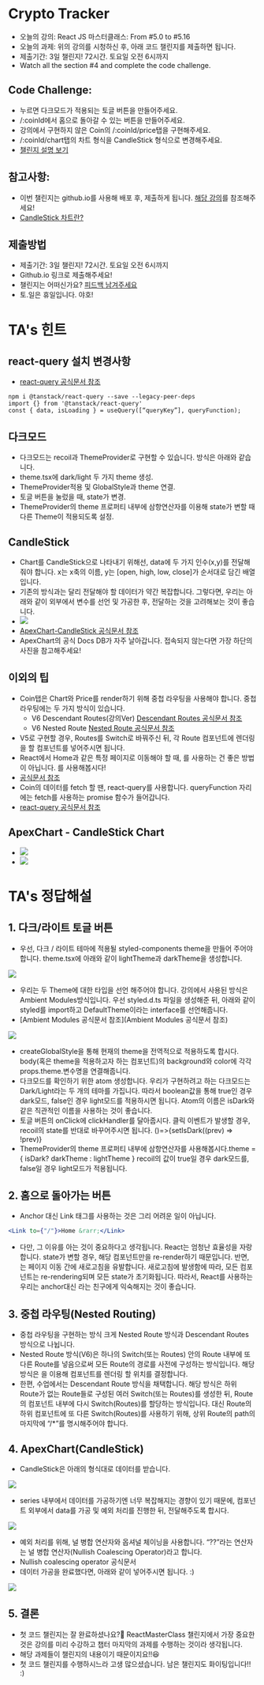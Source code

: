 # Crypto Tracker
- 오늘의 강의: React JS 마스터클래스: From #5.0 to #5.16
- 오늘의 과제: 위의 강의를 시청하신 후, 아래 코드 챌린지를 제출하면 됩니다.
- 제출기간: 3일 챌린지! 72시간. 토요일 오전 6시까지
- Watch all the section #4 and complete the code challenge.

## Code Challenge:
- 누르면 다크모드가 적용되는 토글 버튼을 만들어주세요.
- /:coinId에서 홈으로 돌아갈 수 있는 버튼을 만들어주세요.
- 강의에서 구현하지 않은 Coin의 /:coinId/price탭을 구현해주세요.
- /:coinId/chart탭의 차트 형식을 CandleStick 형식으로 변경해주세요.
- [챌린지 설명 보기](https://nomadcoders.co/react-masterclass/lectures/3327)

## 참고사항:

- 이번 챌린지는 github.io를 사용해 배포 후, 제출하게 됩니다. [해당 강의](https://nomadcoders.co/react-for-beginners/lectures/3293)를 참조해주세요!
- [CandleStick 차트란?](https://apexcharts.com/react-chart-demos/candlestick-charts/basic/)

## 제출방법

- 제출기간: 3일 챌린지! 72시간. 토요일 오전 6시까지
- Github.io 링크로 제출해주세요!
- 챌린지는 어떠신가요? [피드백 남겨주세요](https://docs.google.com/forms/d/e/1FAIpQLSexB-UyToiVN_TNJ21XYCkKT0ec5jY51AJ2ybZUYwRFUiqi_g/viewform)
- 토.일은 휴일입니다. 야호!

# TA's 힌트

## react-query 설치 변경사항

- [react-query 공식문서 참조](https://tanstack.com/query/v4/docs/overview)

```
npm i @tanstack/react-query --save --legacy-peer-deps
import {} from '@tanstack/react-query'
const { data, isLoading } = useQuery([“queryKey”], queryFunction);
```

## 다크모드

- 다크모드는 recoil과 ThemeProvider로 구현할 수 있습니다. 방식은 아래와 같습니다.
- theme.tsx에 dark/light 두 가지 theme 생성.
- ThemeProvider적용 및 GlobalStyle과 theme 연결.
- 토글 버튼을 눌렀을 때, state가 변경.
- ThemeProvider의 theme 프로퍼티 내부에 삼항연산자를 이용해 state가 변할 때 다른 Theme이 적용되도록 설정.

## CandleStick

- Chart를 CandleStick으로 나타내기 위해선, data에 두 가지 인수(x,y)를 전달해줘야 합니다. x는 x축의 이름, y는 [open, high, low, close]가 순서대로 담긴 배열입니다.
- 기존의 방식과는 달리 전달해야 할 데이터가 약간 복잡합니다. 그렇다면, 우리는 아래와 같이 외부에서 변수를 선언 및 가공한 후, 전달하는 것을 고려해보는 것이 좋습니다.
- ![](https://i.imgur.com/x3zgfYs.png)
- [ApexChart-CandleStick 공식문서 참조](https://apexcharts.com/react-chart-demos/candlestick-charts/basic/)
- ApexChart의 공식 Docs DB가 자주 날아갑니다. 접속되지 않는다면 가장 하단의 사진을 참고해주세요!

## 이외의 팁

- Coin탭은 Chart와 Price를 render하기 위해 중첩 라우팅을 사용해야 합니다. 중첩 라우팅에는 두 가지 방식이 있습니다.
    - V6 Descendant Routes(강의Ver) [Descendant Routes 공식문서 참조](https://reactrouter.com/docs/en/v6/getting-started/overview#descendant-routes)
    - V6 Nested Route [Nested Route 공식문서 참조](https://reactrouter.com/docs/en/v6/getting-started/overview#nested-routes)
- V5로 구현할 경우, Routes를 Switch로 바꿔주신 뒤, 각 Route 컴포넌트에 렌더링을 할 컴포넌트를 넣어주시면 됩니다.
- React에서 Home과 같은 특정 페이지로 이동해야 할 때, <a>를 사용하는 건 좋은 방법이 아닙니다. <Link />를 사용해봅시다!
- [<Link> 공식문서 참조](https://reactrouter.com/docs/en/v6/components/link)
- Coin의 데이터를 fetch 할 땐, react-query를 사용합니다. queryFunction 자리에는 fetch를 사용하는 promise 함수가 들어갑니다.
- [react-query 공식문서 참조](https://tanstack.com/query/v4/docs/adapters/react-query)

## ApexChart - CandleStick Chart

- ![](https://i.imgur.com/IfxzUFl.png)
- ![](https://i.imgur.com/FoTytuC.png)

# TA's 정답해설

## 1. 다크/라이트 토글 버튼

- 우선, 다크 / 라이트 테마에 적용될 styled-components theme을 만들어 주어야 합니다. theme.tsx에 아래와 같이 lightTheme과 darkTheme을 생성합니다.

![](https://i.imgur.com/MY0C1zg.png)

- 우리는 두 Theme에 대한 타입을 선언 해주어야 합니다. 강의에서 사용된 방식은 Ambient Modules방식입니다. 우선 styled.d.ts 파일을 생성해준 뒤, 아래와 같이 styled를 import하고 DefaultTheme이라는 interface를 선언해줍니다.
- [Ambient Modules 공식문서 참조](Ambient Modules 공식문서 참조)

![](https://i.imgur.com/wXcz5XH.png)

- createGlobalStyle을 통해 현재의 theme을 전역적으로 적용하도록 합시다. body(혹은 theme을 적용하고자 하는 컴포넌트)의 background와 color에 각각 props.theme.변수명을 연결해줍니다.
- 다크모드를 확인하기 위한 atom 생성합니다. 우리가 구현하려고 하는 다크모드는 Dark/Light라는 두 개의 테마를 가집니다. 따라서 boolean값을 통해 true인 경우 dark모드, false인 경우 light모드를 적용하시면 됩니다. Atom의 이름은 isDark와 같은 직관적인 이름을 사용하는 것이 좋습니다.
- 토글 버튼의 onClick에 clickHandler를 달아줍시다. 클릭 이벤트가 발생할 경우, recoil의 state를 반대로 바꾸어주시면 됩니다. ()=>{setIsDark((prev) => !prev)}
- ThemeProvider의 theme 프로퍼티 내부에 삼항연산자를 사용해봅시다.theme = { isDark? darkTheme : lightTheme } recoil의 값이 true일 경우 dark모드를, false일 경우 light모드가 적용됩니다.

## 2. 홈으로 돌아가는 버튼

- Anchor 대신 Link 태그를 사용하는 것은 그리 어려운 일이 아닙니다.

```jsx
<Link to={"/"}>Home &rarr;</Link>
```

- 다만, 그 이유를 아는 것이 중요하다고 생각됩니다. React는 엄청난 효율성을 자랑합니다. state가 변할 경우, 해당 컴포넌트만을 re-render하기 때문입니다. 반면, <a>는 페이지 이동 간에 새로고침을 유발합니다. 새로고침에 발생함에 따라, 모든 컴포넌트는 re-rendering되며 모든 state가 초기화됩니다. 따라서, React를 사용하는 우리는 anchor대신 <Link>라는 친구에게 익숙해지는 것이 좋습니다.

## 3. 중첩 라우팅(Nested Routing)

- 중첩 라우팅을 구현하는 방식 크게 Nested Route 방식과 Descendant Routes 방식으로 나뉩니다.
- Nested Route 방식(V6)은 하나의 Switch(또는 Routes) 안의 Route 내부에 또 다른 Route를 넣음으로써 모든 Route의 경로를 사전에 구성하는 방식입니다. 해당 방식은 <Outlet />을 이용해 컴포넌트를 렌더링 할 위치를 결정합니다.
- 한편, 수업에서는 Descendant Route 방식을 채택합니다. 해당 방식은 하위 Route가 없는 Route들로 구성된 여러 Switch(또는 Routes)를 생성한 뒤, Route의 컴포넌트 내부에 다시 Switch(Routes)를 할당하는 방식입니다. 대신 Route의 하위 컴포넌트에 또 다른 Switch(Routes)를 사용하기 위해, 상위 Route의 path의 마지막에 “/*”를 명시해주어야 합니다.

## 4. ApexChart(CandleStick)

- CandleStick은 아래의 형식대로 데이터를 받습니다.

![](https://i.imgur.com/6vzkzPW.png)

- series 내부에서 데이터를 가공하기엔 너무 복잡해지는 경향이 있기 때문에, 컴포넌트 외부에서 data를 가공 및 예외 처리를 진행한 뒤, 전달해주도록 합시다.

![](https://i.imgur.com/x3zgfYs.png)

- 예외 처리를 위해, 널 병합 연산자와 옵셔널 체이닝을 사용합니다. “??”라는 연산자는 널 병합 연산자(Nullish Coalescing Operator)라고 합니다.
- Nullish coalescing operator 공식문서
- 데이터 가공을 완료했다면, 아래와 같이 넣어주시면 됩니다. :)

![](https://i.imgur.com/uDCwHwV.png)

## 5. 결론

- 첫 코드 챌린지는 잘 완료하셨나요?🥰 ReactMasterClass 챌린지에서 가장 중요한 것은 강의를 미리 수강하고 챕터 마지막의 과제를 수행하는 것이라 생각됩니다.
- 해당 과제들이 챌린지의 내용이기 때문이지요!!😆
- 첫 코드 챌린지를 수행하시느라 고생 많으셨습니다. 남은 챌린지도 화이팅입니다!! :)